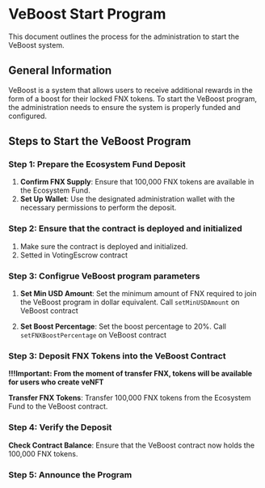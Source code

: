 # VeBoost Start Program

This document outlines the process for the administration to start the VeBoost system. 

## General Information

VeBoost is a system that allows users to receive additional rewards in the form of a boost for their locked FNX tokens. To start the VeBoost program, the administration needs to ensure the system is properly funded and configured.

## Steps to Start the VeBoost Program

### Step 1: Prepare the Ecosystem Fund Deposit

1. **Confirm FNX Supply**: Ensure that 100,000 FNX tokens are available in the Ecosystem Fund.
2. **Set Up Wallet**: Use the designated administration wallet with the necessary permissions to perform the deposit.

### Step 2: Ensure that the contract is deployed and initialized
1. Make sure the contract is deployed and initialized.
2. Setted in VotingEscrow contract

### Step 3: Configrue VeBoost program parameters
1. **Set Min USD Amount**: Set the minimum amount of FNX required to join the VeBoost program in dollar equivalent.
Call `setMinUSDAmount` on VeBoost contract

2. **Set Boost Percentage**: Set the boost percentage to 20%.
Call `setFNXBoostPercentage` on VeBoost contract

### Step 3: Deposit FNX Tokens into the VeBoost Contract
**!!!Important: From the moment of transfer FNX, tokens will be available for users who create veNFT**

**Transfer FNX Tokens**: Transfer 100,000 FNX tokens from the Ecosystem Fund to the VeBoost contract.

### Step 4: Verify the Deposit

**Check Contract Balance**: Ensure that the VeBoost contract now holds the 100,000 FNX tokens.


### Step 5: Announce the Program
